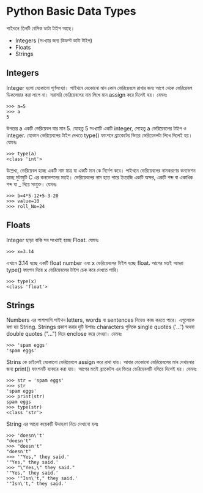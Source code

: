 # Python Basic Data Types 

পাইথনে তিনটি বেসিক ডাটা টাইপ আছে। 

  - Integers (সংখ্যার জন্য ডিফল্ট ডাটা টাইপ)
  - Floats 
  - Strings 
  
  ## Integers
  
  Integer হলো যেকোনো পূর্ণসংখ্যা। পাইথনে যেকোনো মান কোন ভেরিয়েবলে রাখার জন্য আগে থেকে ভেরিয়েবল ডিকলেয়ার করা লাগে না। সরাসরি ভেরিয়েবলের নাম লিখে মান assign করে দিলেই হয়। যেমনঃ 
  
```  
>>> a=5
>>> a
5
```

উপরের a একটি ভেরিয়েবল যার মান 5. যেহেতু 5 সংখ্যাটি একটি integer, সেহেতু a ভেরিয়েবলের টাইপ ও integer. যেকোন ভেরিয়েবলের টাইপ দেখতে type() ফাংশনে ব্র্যাকেটের ভিতর ভেরিয়েবলটা লিখে দিলেই হয়। যেমনঃ

```
>>> type(a)
<class 'int'>
```

উল্লেখ্য, ভেরিয়েবল হচ্ছে একটি নাম মাত্র যা একটি মান কে নির্দেশ করে। পাইথনে ভেরিয়েবলের নামকরণের কনভেশন হচ্ছে মুটামুটি C এর কনভেশনের মতই। ভেরিয়েবলের নাম হতে পারে ইংরেজি একটি অক্ষর, একটি শব্দ বা একাধিক শব্দ  যা _ দিয়ে সংযুক্ত। যেমনঃ 

```
>>> b=4*5-12+5-3-20
>>> value=10
>>> roll_No=24
```

##  Floats
Integer ছাড়া বাকি সব সংখ্যাই হচ্ছে Float. যেমনঃ

```
>>> x=3.14
```
এখানে 3.14 হচ্ছে একটি float number এবং x ভেরিয়েবলের টাইপ হচ্ছে float. আগের মতই আমরা type() ফাংশন দিয়ে x ভেরিয়েবলের টাইপ চেক করে দেখতে পারি। 

```
>>> type(x)
<class 'float'>
```
 
 ## Strings 
 
 Numbers এর পাশাপাশি পাইথন letters, words বা sentences নিয়েও কাজ করতে পারে। এগুলোকে বলা হয় String. Strings প্রকাশ করার দুটি উপায়ঃ characters গুলিকে single quotes ('...') অথবা  double quotes ("...")  দিয়ে enclose করে দেওয়া।  যেমনঃ 
 
 ```
 >>> 'spam eggs'  
'spam eggs'
```

Strins কে চাইলেই যেকোনো ভেরিয়েবলে assign করে রাখা যায়। আবার যেকোনো ভেরিয়েবলের মান দেখানোর জন্য print() ফাংশনটি ব্যবহার করা যায়। আগের মতই ব্র্যাকেটস এর ভিতর ভেরিয়েবলটি বসিয়ে দিলেই হয়। যেমনঃ

 ```
 >>> str = 'spam eggs'   
 >>> str 
'spam eggs'
>>> print(str)
spam eggs
>>> type(str)
<class 'str'>
```

String এর আরো কয়েকটি উদাহরণ নিচে দেখানো হলঃ 

```
>>> 'doesn\'t'  
"doesn't"
>>> "doesn't" 
"doesn't"
>>> '"Yes," they said.'
'"Yes," they said.'
>>> "\"Yes,\" they said."
'"Yes," they said.'
>>> '"Isn\'t," they said.'
'"Isn\'t," they said.'
 ```
